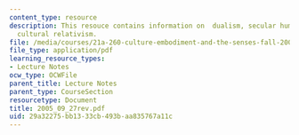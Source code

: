 ```yaml
---
content_type: resource
description: This resouce contains information on  dualism, secular humanism, and
  cultural relativism.
file: /media/courses/21a-260-culture-embodiment-and-the-senses-fall-2005/29a32275bb1333cb493baa835767a11c_2005_09_27rev.pdf
file_type: application/pdf
learning_resource_types:
- Lecture Notes
ocw_type: OCWFile
parent_title: Lecture Notes
parent_type: CourseSection
resourcetype: Document
title: 2005_09_27rev.pdf
uid: 29a32275-bb13-33cb-493b-aa835767a11c
---
```

